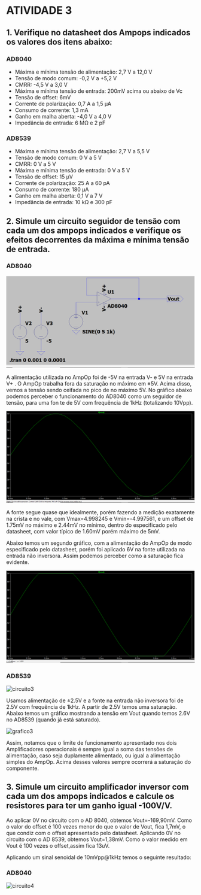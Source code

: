 # ATIVIDADE 3

## 1. Verifique no datasheet dos Ampops indicados os valores dos itens abaixo:

### AD8040

+ Máxima e mínima tensão de alimentação: 2,7 V a 12,0 V
+ Tensão de modo comum: -0,2 V a +5,2 V
+ CMRR: -4,5 V a 3,0 V
+ Máxima e mínima tensão de entrada: 200mV acima ou abaixo de Vc
+ Tensão de offset: 6mV
+ Corrente de polarização: 0,7 A a 1,5 µA
+ Consumo de corrente: 1,3 mA
+ Ganho em malha aberta: -4,0 V a 4,0 V
+ Impedância de entrada: 6 MΩ e 2 pF

### AD8539

+ Máxima e mínima tensão de alimentação: 2,7 V a 5,5 V
+ Tensão de modo comum: 0 V a 5 V
+ CMRR: 0 V a 5 V
+ Máxima e mínima tensão de entrada: 0 V a 5 V
+ Tensão de offset: 15 µV
+ Corrente de polarização: 25 A a 60 pA
+ Consumo de corrente: 180 µA
+ Ganho em malha aberta: 0,1 V a 7 V
+ Impedância de entrada: 10 kΩ e 300 pF

## 2. Simule um circuito seguidor de tensão com cada um dos ampops indicados e verifique os efeitos decorrentes da máxima e mínima tensão de entrada. 

### AD8040

![circuito1](https://github.com/Julialcomelli/ELN22104_2020_2/blob/prof-lohmann-Alunos_01/Julia/quest%C3%A3o%202%20-%20AD8040%20sem%20satura%C3%A7%C3%A3o%20circuito.png)

A alimentação utilizada no AmpOp foi de -5V na entrada V- e 5V na entrada V+ . O AmpOp trabalha fora da saturação no máximo em ±5V. Acima disso, vemos a tensão sendo ceifada no pico de no máximo 5V. No gráfico abaixo podemos perceber o funcionamento do AD8040 como um seguidor de tensão, para uma fon te de 5V com frequência de 1kHz (totalizando 10Vpp).

![grafico1](https://github.com/Julialcomelli/ELN22104_2020_2/blob/prof-lohmann-Alunos_01/Julia/quest%C3%A3o%202%20-%20AD8040%20sem%20satura%C3%A7%C3%A3o%20grafico.png)

A fonte segue quase que idealmente, porém fazendo a medição exatamente na crista e no vale, com Vmax=4.998245 e Vmin=-4.997561, e um offset de 1.75mV no máximo e 2.44mV no mínimo, dentro do especificado pelo datasheet, com valor típico de 1.60mV porém máximo de 5mV.

Abaixo temos um segundo gráfico, com a alimentação do AmpOp de modo especificado pelo datasheet, porém foi aplicado 6V na fonte utilizada na entrada não inversora. Assim podemos perceber como a saturação fica evidente.

![grafico2](https://github.com/Julialcomelli/ELN22104_2020_2/blob/prof-lohmann-Alunos_01/Julia/quest%C3%A3o%202%20-%20AD8040%20com%20satura%C3%A7%C3%A3o%20grafico.png)

### AD8539 

![circuito3](https://github.com/Julialcomelli/ELN22104_2020_2/blob/prof-lohmann-Alunos_01/Julia/quest%C3%A3o%202%20-%20AD8539%20circuito.png)

Usamos alimentação de ±2.5V e a fonte na entrada não inversora foi de 2.5V com frequência de 1kHz. A partir de 2.5V temos uma saturação. Abaixo temos um gráfico mostrando a tensão em Vout quando temos 2.6V no AD8539 (quando já está saturado).

![grafico3](https://github.com/Julialcomelli/ELN22104_2020_2/blob/prof-lohmann-Alunos_01/Julia/quest%C3%A3o%202%20-%20AD8539%20grafico.png)

Assim, notamos que o limite de funcionamento apresentado nos dois Amplificadores operacionais é sempre igual a soma das tensões de alimentação, caso seja duplamente alimentado, ou igual a alimentação simples do AmpOp. Acima desses valores sempre ocorrerá a saturação do componente.

## 3. Simule um circuito amplificador inversor com cada um dos ampops indicados e calcule os resistores para ter um ganho igual -100V/V.

Ao aplicar 0V no circuito com o AD 8040, obtemos Vout=-169,90mV. Como o valor do offset é 100 vezes menor do que o valor de Vout, fica 1,7mV, o que condiz com o offset apresentado pelo datasheet. Aplicando 0V no circuito com o AD 8539, obtemos Vout=1,38mV. Como o valor medido em Vout é 100 vezes o offset,assim fica 13uV.

Aplicando um sinal senoidal de 10mVpp@1kHz temos o seguinte resultado:

### AD8040

![circuito4](https://github.com/Julialcomelli/ELN22104_2020_2/blob/prof-lohmann-Alunos_01/Julia/quest%C3%A3o%203%20-%20AD8040%20circuito.png)


